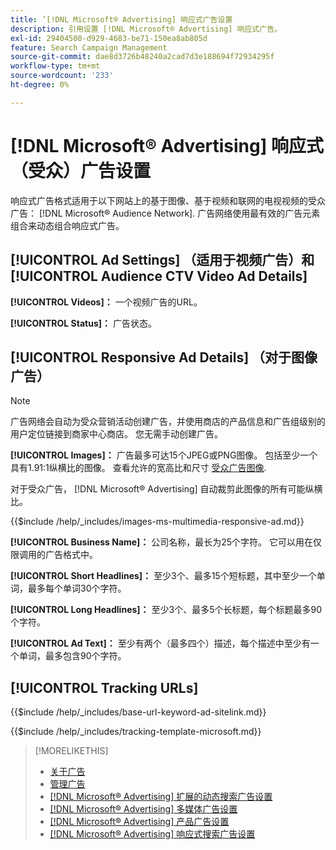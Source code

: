 ```yaml
---
title: ’[!DNL Microsoft® Advertising] 响应式广告设置
description: 引用设置 [!DNL Microsoft® Advertising] 响应式广告。
exl-id: 29404500-d929-4683-be71-150ea8ab805d
feature: Search Campaign Management
source-git-commit: dae8d3726b48240a2cad7d3e188694f72934295f
workflow-type: tm+mt
source-wordcount: '233'
ht-degree: 0%

---
```


# [!DNL Microsoft® Advertising] 响应式（受众）广告设置

响应式广告格式适用于以下网站上的基于图像、基于视频和联网的电视视频的受众广告： [!DNL Microsoft® Audience Network]. 广告网络使用最有效的广告元素组合来动态组合响应式广告。

## [!UICONTROL Ad Settings] （适用于视频广告）和 [!UICONTROL Audience CTV Video Ad Details]

**[!UICONTROL Videos]：** 一个视频广告的URL。

**[!UICONTROL Status]：** 广告状态。

## [!UICONTROL Responsive Ad Details] （对于图像广告）

>[!NOTE]
>
>广告网络会自动为受众营销活动创建广告，并使用商店的产品信息和广告组级别的用户定位链接到商家中心商店。 您无需手动创建广告。

**[!UICONTROL Images]：** 广告最多可达15个JPEG或PNG图像。 包括至少一个具有1.91:1纵横比的图像。 查看允许的宽高比和尺寸 [受众广告图像](https://help.ads.microsoft.com/#apex/ads/en/56912/0).

对于受众广告， [!DNL Microsoft® Advertising] 自动裁剪此图像的所有可能纵横比。

<!-- Instructions -->

{{$include /help/_includes/images-ms-multimedia-responsive-ad.md}}

**[!UICONTROL Business Name]：** 公司名称，最长为25个字符。 它可以用在仅限调用的广告格式中。

**[!UICONTROL Short Headlines]：** 至少3个、最多15个短标题，其中至少一个单词，最多每个单词30个字符。

**[!UICONTROL Long Headlines]：** 至少3个、最多5个长标题，每个标题最多90个字符。

**[!UICONTROL Ad Text]：** 至少有两个（最多四个）描述，每个描述中至少有一个单词，最多包含90个字符。

## [!UICONTROL Tracking URLs]

<!-- **[!UICONTROL Base URl]:** -->

{{$include /help/_includes/base-url-keyword-ad-sitelink.md}}

<!-- **[!UICONTROL Tracking Template]:** -->

{{$include /help/_includes/tracking-template-microsoft.md}}

>[!MORELIKETHIS]
>
>* [关于广告](ad-about.md)
>* [管理广告](ad-manage.md)
>* [[!DNL Microsoft® Advertising] 扩展的动态搜索广告设置](ad-settings-microsoft-dsa.md)
>* [[!DNL Microsoft® Advertising] 多媒体广告设置](ad-settings-microsoft-multimedia.md)
>* [[!DNL Microsoft® Advertising] 产品广告设置](ad-settings-microsoft-product.md)
>* [[!DNL Microsoft® Advertising] 响应式搜索广告设置](ad-settings-microsoft-rsa.md)

